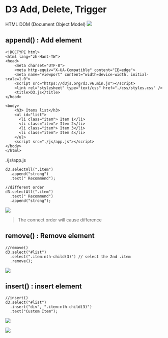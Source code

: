 # D3 Add, Delete, Trigger

HTML DOM (Document Object Model)
![](https://i.imgur.com/IiKxfy0.png)

## append() : Add element
```htmlembedded=
<!DOCTYPE html>
<html lang="zh-Hant-TW">
<head>
    <meta charset="UTF-8">
    <meta http-equiv="X-UA-Compatible" content="IE=edge">
    <meta name="viewport" content="width=device-width, initial-scale=1.0">
    <script src="https://d3js.org/d3.v6.min.js"></script>    
    <link rel="stylesheet" type="text/css" href="./css/styles.css" />
    <title>D3.js</title>
</head>

<body>
    <h3> Items list</h3>
    <ul id="list">
      <li class="item"> Item 1</li>
      <li class="item"> Item 2</li>
      <li class="item"> Item 3</li>
      <li class="item"> Item 4</li>
    </ul>
    <script src="./js/app.js"></script>
</body>
</html>
```
./js/app.js
```javascript=
d3.selectAll(".item")
  .append("strong")
  .text(" Recommend");
  
//different order 
d3.selectAll(".item")
  .text(" Recommend")
  .append("strong");
```
![](https://i.imgur.com/H0vnygr.png)


> The connect order will cause difference


## remove() : Remove element
```javascript=
//remove()
d3.select("#list")
  .select(".item:nth-child(3)") // select the 2nd .item
  .remove();
```
![](https://i.imgur.com/Q9BTk2v.png)

## insert() : insert element
```javascript=
//insert()
d3.select("#list")
  .insert("div", ".item:nth-child(3)")
  .text("Custom Item");
```
![](https://i.imgur.com/0yKwDX3.png)

![](https://i.imgur.com/iardBFi.png)
